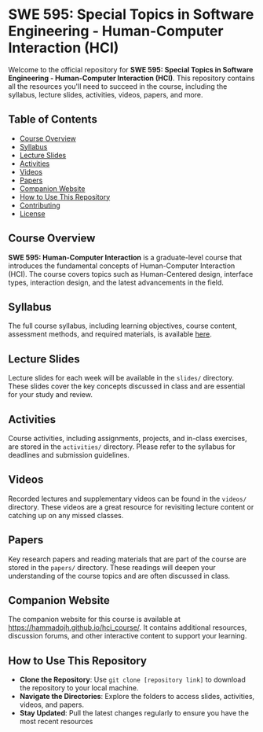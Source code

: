 # SWE 595: Special Topics in Software Engineering - Human-Computer Interaction (HCI)

Welcome to the official repository for **SWE 595: Special Topics in Software Engineering - Human-Computer Interaction (HCI)**. This repository contains all the resources you'll need to succeed in the course, including the syllabus, lecture slides, activities, videos, papers, and more.

## Table of Contents
- [Course Overview](#course-overview)
- [Syllabus](#syllabus)
- [Lecture Slides](#lecture-slides)
- [Activities](#activities)
- [Videos](#videos)
- [Papers](#papers)
- [Companion Website](#companion-website)
- [How to Use This Repository](#how-to-use-this-repository)
- [Contributing](#contributing)
- [License](#license)

## Course Overview
**SWE 595: Human-Computer Interaction** is a graduate-level course that introduces the fundamental concepts of Human-Computer Interaction (HCI). The course covers topics such as Human-Centered design, interface types, interaction design, and the latest advancements in the field.

## Syllabus
The full course syllabus, including learning objectives, course content, assessment methods, and required materials, is available [here](./syllabus.md).

## Lecture Slides
Lecture slides for each week will be available in the `slides/` directory. These slides cover the key concepts discussed in class and are essential for your study and review.

## Activities
Course activities, including assignments, projects, and in-class exercises, are stored in the `activities/` directory. Please refer to the syllabus for deadlines and submission guidelines.

## Videos
Recorded lectures and supplementary videos can be found in the `videos/` directory. These videos are a great resource for revisiting lecture content or catching up on any missed classes.

## Papers
Key research papers and reading materials that are part of the course are stored in the `papers/` directory. These readings will deepen your understanding of the course topics and are often discussed in class.

## Companion Website
The companion website for this course is available at https://hammadojh.github.io/hci_course/. It contains additional resources, discussion forums, and other interactive content to support your learning.

## How to Use This Repository
- **Clone the Repository**: Use `git clone [repository link]` to download the repository to your local machine.
- **Navigate the Directories**: Explore the folders to access slides, activities, videos, and papers.
- **Stay Updated**: Pull the latest changes regularly to ensure you have the most recent resources
